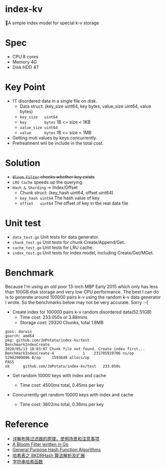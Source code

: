 # index-kv

📒A simple index model for special k-v storage

# Spec

* CPU 8 cores
* Memory 4G
* Disk HDD 4T

# Key Point

* 1T disordered data in a single file on disk.
    * Data struct: (key_size uint64, key bytes, value_size uint64, value bytes)
    * `key_size   uint64`
    * `key        bytes`    1B <= size < 1KB
    * `value_size uint64`
    * `value      bytes`    1B <= size < 1MB
* Getting muti values by keys concurrently.
* Pretreatment wiil be include in the total cost.

# Solution

* ~~`Bloom Filter` checks whether key exists~~
* `LRU Cache` speeds up the querying
* `Hash & Sharding` -> Index/Offset
    * Chunk struct: (key_hash uint64, offset uint64)
    * `key_hash uint64` The hash value of key
    * `offset   uint64` The offset of key in the real data file

# Unit test

* `data_test.go` Unit tests for data generator.
* `chunk_test.go` Unit tests for chunk Create/Append/Get.
* `cache_test.go` Unit tests for LRU cache.
* `index_test.go` Unit tests for Index model, including Create/Get/MGet.

# Benchmark

Because I'm using an old poor 13-inch MBP Early 2015 which only has less than 100GB disk storage and very low CPU performance. The best I can do is to generate around 100000 pairs k-v using the random k-v data generator I wrote. So the benchmarks below may not be very accurate. Sorry :-(

* Create index for 100000 pairs k-v random disordered data(52.51GB)
    * Time cost: 233.050s or 3.88mins
    * Storage cost: 29320 Chunks, total 1.8MB

```shell
goos: darwin
goarch: amd64
pkg: github.com/JmPotato/index-kv/test
BenchmarkIndexCreate
2020/05/13 18:03:07 Chunk file not found. Create index first...
BenchmarkIndexCreate-4   	       1	231705919706 ns/op	52982909896 B/op	 1593649 allocs/op
PASS
ok  	github.com/JmPotato/index-kv/test	233.050s
```

* Get random 10000 keys with index and cache
    * Time cost: 4500ms total, 0.45ms per key

* Concurrently get random 10000 keys with index and cache
    * Time cost: 3602ms total, 0.36ms per key

# Reference

* [详解布隆过滤器的原理，使用场景和注意事项](https://zhuanlan.zhihu.com/p/43263751)
* [A Bloom Filter written in Go](https://github.com/willf/bloom)
* [General Purpose Hash Function Algorithms](https://www.partow.net/programming/hashfunctions/#AvailableHashFunctions)
* [哈希表之 BKDRHash 算法解析及扩展](https://blog.csdn.net/MyLinChi/article/details/79509455)
* [字符串哈希函数](https://blog.csdn.net/wanglx_/article/details/40300363)